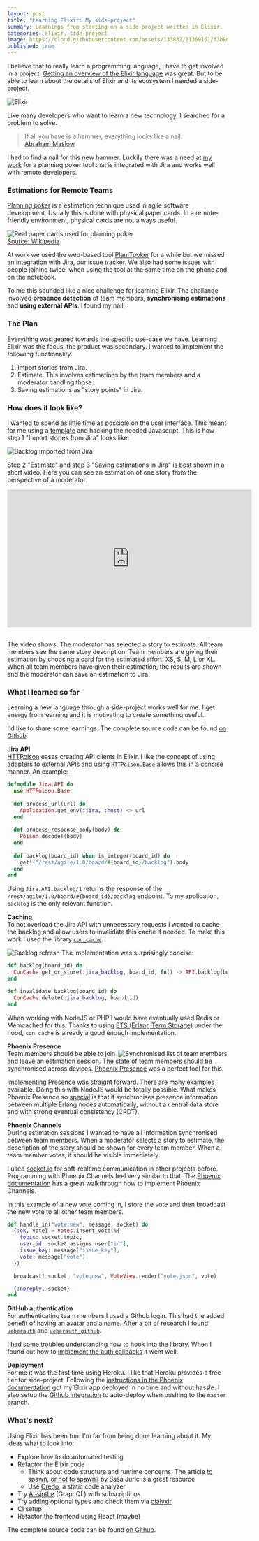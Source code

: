 ```yaml
---
layout: post
title: "Learning Elixir: My side-project"
summary: Learnings from starting on a side-project written in Elixir.
categories: elixir, side-project
image: https://cloud.githubusercontent.com/assets/133832/21369161/f3b8dae6-c705-11e6-8f9e-2195ebb85a95.png
published: true
---
```


I believe that to really learn a programming language, I have to get involved in a project. [Getting an overview of the Elixir language](/post/why-elixir-has-great-potential) was great. But to be able to learn about the details of Elixir and its ecosystem I needed a side-project.

![Elixir](https://cloud.githubusercontent.com/assets/133832/21369161/f3b8dae6-c705-11e6-8f9e-2195ebb85a95.png)

Like many developers who want to learn a new technology, I searched for a problem to solve. 

> If all you have is a hammer, everything looks like a nail.  
> [Abraham Maslow](https://en.wikipedia.org/wiki/Abraham_Maslow)

I had to find a nail for this new hammer. Luckily there was a need at [my work](https://www.ticketswap.com) for a planning poker tool that is integrated with Jira and works well with remote developers. 

### Estimations for Remote Teams
[Planning poker](https://en.wikipedia.org/wiki/Planning_poker) is a estimation technique used in agile software development. Usually this is done with physical paper cards. In a remote-friendly environment, physical cards are not always useful. 

![Real paper cards used for planning poker](https://user-images.githubusercontent.com/133832/27869515-7a4468ca-61a0-11e7-9224-41365fd9e8ce.png)  
[Source: Wikipedia](https://en.wikipedia.org/wiki/Planning_poker#/media/File:CrispPlanningPokerDeck.jpg)

At work we used the web-based tool [PlanITpoker](http://www.planitpoker.com) for a while but we missed an integration with Jira, our issue tracker.  We also had some issues with people joining twice, when using the tool at the same time on the phone and on the notebook. 

To me this sounded like a nice challenge for learning Elixir. The challange involved **presence detection** of team members, **synchronising estimations** and **using external APIs**. I found my nail!

### The Plan
Everything was geared towards the specific use-case we have. Learning Elixir was the focus, the product was secondary. I wanted to implement the following functionality.

1. Import stories from Jira.
2. Estimate. This involves estimations by the team members and a moderator handling those.
3. Saving estimations as "story points" in Jira.

### How does it look like?
I wanted to spend as little time as possible on the user interface. This meant for me using a [template](https://www.creative-tim.com/product/paper-kit) and hacking the needed Javascript. This is how step 1 "Import stories from Jira" looks like:

![Backlog imported from Jira](https://user-images.githubusercontent.com/133832/27869217-862d0ce2-619f-11e7-8273-677d2d9751c4.png)

Step 2 "Estimate" and step 3 "Saving estimations in Jira" is best shown in a short video. Here you can see an estimation of one story from the perspective of a moderator:

<div class="video-container"><iframe width="560" height="315" src="https://www.youtube.com/embed/uEaGnlmUaWE" frameborder="0" allowfullscreen></iframe></div>
<br />

The video shows: The moderator has selected a story to estimate. All team members see the same story description. Team members are giving their estimation by choosing a card for the estimated effort: XS, S, M, L or XL. When all team members have given their estimation, the results are shown and the moderator can save an estimation to Jira.

### What I learned so far
Learning a new language through a side-project works well for me. I get energy from learning and it is motivating to create something useful. 

I'd like to share some learnings. The complete source code can be found [on Github](https://github.com/adri/estimator). 

**Jira API**<br />
[HTTPoison](https://github.com/edgurgel/httpoison) eases creating API clients in Elixir. I like the concept of using adapters to external APIs and using [`HTTPoison.Base`](https://github.com/edgurgel/httpoison#wrapping-httpoisonbase) allows this in a concise manner. An example:

```elixir
defmodule Jira.API do
  use HTTPoison.Base
 
  def process_url(url) do
    Application.get_env(:jira, :host) <> url
  end
  
  def process_response_body(body) do
    Poison.decode!(body)
  end
  
  def backlog(board_id) when is_integer(board_id) do
    get!("/rest/agile/1.0/board/#{board_id}/backlog").body
  end
end
```

Using `Jira.API.backlog/1` returns the response of the `/rest/agile/1.0/board/#{board_id}/backlog` endpoint. To my application, `backlog` is the only relevant function. 

**Caching**<br />
To not overload the Jira API with unnecessary requests I wanted to cache the backlog and allow users to invalidate this cache if needed. To make this work I used the library [`con_cache`](https://github.com/sasa1977/con_cache). 

![Backlog refresh](https://user-images.githubusercontent.com/133832/27869469-56821f7c-61a0-11e7-84f0-555bf7ccd505.png)
The implementation was surprisingly concise:

```elixir
def backlog(board_id) do
  ConCache.get_or_store(:jira_backlog, board_id, fn() -> API.backlog(board_id) end)
end

def invalidate_backlog(board_id) do
  ConCache.delete(:jira_backlog, board_id)
end
```

When working with NodeJS or PHP I would have eventually used Redis or Memcached for this. Thanks to using [ETS (Erlang Term Storage)](http://erlang.org/doc/man/ets.html) under the hood, `con_cache` is already a good enough implementation.

**Phoenix Presence**<br />
<img src="https://user-images.githubusercontent.com/133832/27869498-69e461ec-61a0-11e7-975b-823c96f476d9.png" title="Synchronised list of team members" style="max-width: 250px; float: right">
Team&nbsp;members should be able to join and leave an estimation session. The state of team members should be synchronised across devices. [Phoenix Presence](https://hexdocs.pm/phoenix/Phoenix.Presence.html) was a perfect tool for this.

Implementing Presence was straight forward. There are [many examples](https://www.google.com/search?q=phoenix+presence+example) available. Doing this with NodeJS would be totally possible. What makes Phoenix Presence so [special](https://dockyard.com/blog/2016/03/25/what-makes-phoenix-presence-special-sneak-peek) is that it synchronises presence information between multiple Erlang nodes automatically, without a central data store and with strong eventual consistency (CRDT). 

**Phoenix Channels**<br />
During estimation sessions I wanted to have all information synchronised between team members. When a moderator selects a story to estimate, the description of the story should be shown for every team member. When a team member votes, it should be visible immediately.

I used [socket.io](https://socket.io) for soft-realtime communication in other projects before. Programming with Phoenix Channels feel very similar to that. The [Phoenix documentation](http://www.phoenixframework.org/docs/channels) has a great walkthrough how to implement Phoenix Channels.

In this example of a new vote coming in, I store the vote and then broadcast the new vote to all other team members.

```elixir
def handle_in("vote:new", message, socket) do
  {:ok, vote} = Votes.insert_vote(%{
    topic: socket.topic,
    user_id: socket.assigns.user["id"],
    issue_key: message["issue_key"],
    vote: message["vote"],
  })

  broadcast! socket, "vote:new", VoteView.render("vote.json", vote)

  {:noreply, socket}
end
```


**GitHub authentication**<br />
For authenticating team members I used a Github login. This had the added benefit of having an avatar and a name. After a bit of research I found [`ueberauth`](https://github.com/ueberauth/ueberauth) and [`ueberauth_github`](https://github.com/ueberauth/ueberauth_github). 
    
I had some troubles understanding how to hook into the library. When I found out how to [implement the auth callbacks](https://github.com/adri/estimator/blob/1d1eb74ce464a359b089f095f09bf49f41b426ea/lib/estimator/web/controllers/auth_controller.ex#L20) it went well. 

**Deployment**<br />
For me it was the first time using Heroku. I like that Heroku provides a free tier for side-project. Following the [instructions in the Phoenix documentation](http://www.phoenixframework.org/docs/heroku) got my Elixir app deployed in no time and without hassle. I also setup the [Github integration](https://devcenter.heroku.com/articles/github-integration) to auto-deploy when pushing to the `master` branch.

### What's next?
Using Elixir has been fun. I'm far from being done learning about it. My ideas what to look into:

* Explore how to do automated testing
* Refactor the Elixir code 
	* Think about code structure and runtime concerns. The article [to spawn, or not to spawn?](http://theerlangelist.com/article/spawn_or_not) by Saša Jurić is a great resource 
	* Use [Credo](https://github.com/rrrene/credo), a static code analyzer
* Try [Absinthe](http://absinthe-graphql.org) (GraphQL) with subscriptions
* Try adding optional types and check them via [dialyxir](https://github.com/jeremyjh/dialyxir)
* CI setup 
* Refactor the frontend using React (maybe)

The complete source code can be found [on Github](https://github.com/adri/estimator). 

